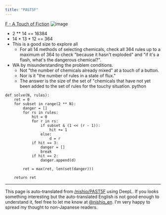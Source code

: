 ```yaml
---
title: "PAST5F"
---
```


[F - A Touch of Fiction](https://atcoder.jp/contests/past202012-open/tasks/past202012_f)
![image](https://gyazo.com/82689f73ea9cacb95a4584a9b4618956/thumb/1000)

- 2 ** 14 == 16384
- 14 * 13 * 12 == 364
- This is a good size to explore all
    - For all 14 methods of selecting chemicals, check all 364 rules up to a maximum of 364 to check "because it hasn't exploded" and "if it's a flash, what's the dangerous chemical?".
- WA by misunderstanding the problem conditions.
    - Not "the number of chemicals already mixed" at a touch of a button.
    - Nor is it "the number of rules in a state of flux."
    - The answer is the size of the set of "chemicals that have not yet been added to the set of rules for the touchy situation.
python

```
def solve(N, rules):
    ret = 0
    for subset in range(2 ** N):
        danger = []
        for rs in rules:
            hit = 0
            for r in rs:
                if subset & (1 << (r - 1)):
                    hit += 1
                else:
                    d = r
            if hit == 3:
                danger = []
                break
            if hit == 2:
                danger.append(d)

        ret = max(ret, len(set(danger)))

    return ret
```



---
This page is auto-translated from [/nishio/PAST5F](https://scrapbox.io/nishio/PAST5F) using DeepL. If you looks something interesting but the auto-translated English is not good enough to understand it, feel free to let me know at [@nishio_en](https://twitter.com/nishio_en). I'm very happy to spread my thought to non-Japanese readers.